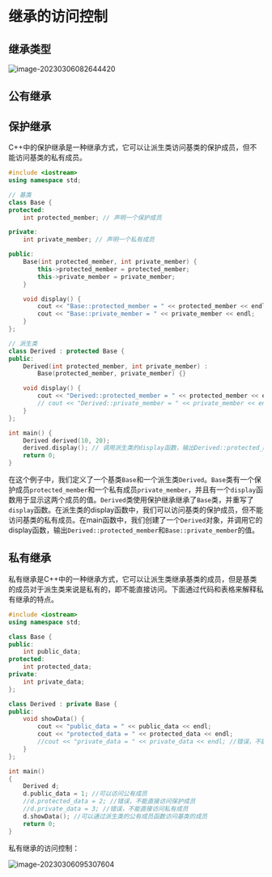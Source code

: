 # 继承的访问控制

## 继承类型

![image-20230306082644420](https://pic-1304959529.cos.ap-guangzhou.myqcloud.com/DB/image-20230306082644420.png)

## 公有继承



## 保护继承

C++中的保护继承是一种继承方式，它可以让派生类访问基类的保护成员，但不能访问基类的私有成员。

```c++
#include <iostream>
using namespace std;

// 基类
class Base {
protected:
    int protected_member; // 声明一个保护成员

private:
    int private_member; // 声明一个私有成员

public:
    Base(int protected_member, int private_member) {
        this->protected_member = protected_member;
        this->private_member = private_member;
    }

    void display() {
        cout << "Base::protected_member = " << protected_member << endl;
        cout << "Base::private_member = " << private_member << endl;
    }
};

// 派生类
class Derived : protected Base {
public:
    Derived(int protected_member, int private_member) :
        Base(protected_member, private_member) {}

    void display() {
        cout << "Derived::protected_member = " << protected_member << endl; // 可以访问基类的保护成员
        // cout << "Derived::private_member = " << private_member << endl; // 错误！不能访问基类的私有成员
    }
};

int main() {
    Derived derived(10, 20);
    derived.display(); // 调用派生类的display函数，输出Derived::protected_member和Base::private_member
    return 0;
}
```

在这个例子中，我们定义了一个基类`Base`和一个派生类`Derived`。`Base`类有一个保护成员`protected_member`和一个私有成员`private_member`，并且有一个`display`函数用于显示这两个成员的值。`Derived`类使用保护继承继承了`Base`类，并重写了`display`函数。在派生类的display函数中，我们可以访问基类的保护成员，但不能访问基类的私有成员。在main函数中，我们创建了一个`Derived`对象，并调用它的display函数，输出`Derived::protected_member`和`Base::private_member`的值。

## 私有继承

私有继承是C++中的一种继承方式，它可以让派生类继承基类的成员，但是基类的成员对于派生类来说是私有的，即不能直接访问。下面通过代码和表格来解释私有继承的特点。

```c++
#include <iostream>
using namespace std;

class Base {
public:
    int public_data;
protected:
    int protected_data;
private:
    int private_data;
};

class Derived : private Base {
public:
    void showData() {
        cout << "public_data = " << public_data << endl;
        cout << "protected_data = " << protected_data << endl;
        //cout << "private_data = " << private_data << endl; //错误，不能直接访问私有成员
    }
};

int main() 
{
    Derived d;
    d.public_data = 1; //可以访问公有成员
    //d.protected_data = 2; //错误，不能直接访问保护成员
    //d.private_data = 3; //错误，不能直接访问私有成员
    d.showData(); //可以通过派生类的公有成员函数访问基类的成员
    return 0;
}
```

 私有继承的访问控制：

![image-20230306095307604](https://pic-1304959529.cos.ap-guangzhou.myqcloud.com/DB/image-20230306095307604.png)
